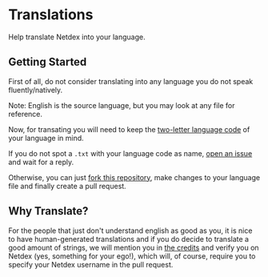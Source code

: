 # Translations

Help translate Netdex into your language.

## Getting Started

First of all, do not consider translating into any language you do not speak fluently/natively.

Note: English is the source language, but you may look at any file for reference.

Now, for transating you will need to keep the [two-letter language code](https://en.wikipedia.org/wiki/List_of_ISO_639-1_codes) of your language in mind.

If you do not spot a `.txt` with your language code as name, [open an issue](https://github.com/netdexco/Translations/issues/new) and wait for a reply.

Otherwise, you can just [fork this repository](https://guides.github.com/activities/forking/), make changes to your language file and finally create a pull request.

## Why Translate?

For the people that just don't understand english as good as you, it is nice to have human-generated translations and if you do decide to translate a good amount of strings, we will mention you in [the credits](https://netdex.co/credits) and verify you on Netdex (yes, something for your ego!), which will, of course, require you to specify your Netdex username in the pull request.

